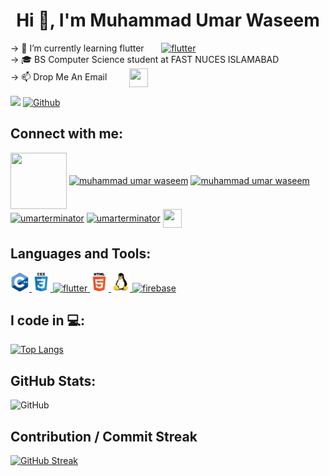 <h1 align="center">Hi 👋, I'm Muhammad Umar Waseem</h1>


-> 🌱 I’m currently learning flutter &nbsp;&nbsp;&nbsp;&nbsp;&nbsp; <a href="https://flutter.dev" target="_blank" rel="noreferrer"> <img src="https://www.vectorlogo.zone/logos/flutterio/flutterio-icon.svg" alt="flutter" width="40" height="40"/> </a><br>
-> 🎓 BS Computer Science student at FAST NUCES ISLAMABAD <br>
-> 📫 Drop Me An Email &nbsp;&nbsp;&nbsp;&nbsp;&nbsp;&nbsp;&nbsp;  <a href="mailto:umar.waseem@gmail.com" target="blank"><img align="center" src="https://uxwing.com/wp-content/themes/uxwing/download/10-brands-and-social-media/gmail.svg" alt="" height="30" width="30" /></a>



<!-- <img  src="https://readme-jokes.vercel.app/api?theme=dracula&hideBorder&bgColor=#0F0C29" alt="Jokes Card" /> -->





![](https://komarev.com/ghpvc/?username=Umar-Waseem)
[![Github](https://img.shields.io/github/followers/Umar-Waseem?label=Follow&style=social)](https://github.com/Umar-Waseem)  


## Connect with me:
<p >
<a href="https://g.dev/umar-waseem" target="blank"><img align="center" src="https://www.gstatic.com/devrel-devsite/prod/vf0a37f79faad17a4ba7ad32be120d7095e49b17f56e183e15bf9d3819216d0c9/developers/images/lockup.svg" alt="" height="90" width="90" /></a>
<a href="https://www.linkedin.com/in/umarwaseem/" target="blank"><img align="center" src="https://raw.githubusercontent.com/rahuldkjain/github-profile-readme-generator/master/src/images/icons/Social/linked-in-alt.svg" alt="muhammad umar waseem" height="30" width="30" /></a>
<a href="https://stackoverflow.com/users/17903563/muhammad-umar-waseem" target="blank"><img align="center" src="https://raw.githubusercontent.com/rahuldkjain/github-profile-readme-generator/master/src/images/icons/Social/stack-overflow.svg" alt="muhammad umar waseem" height="30" width="30" /></a>
<a href="https://www.codechef.com/users/umarterminator" target="blank"><img align="center" src="https://i.pinimg.com/originals/c5/d9/fc/c5d9fc1e18bcf039f464c2ab6cfb3eb6.jpg" alt="umarterminator" height="30" width="30" /></a>
<a href="https://auth.geeksforgeeks.org/user/umarterminator" target="blank"><img align="center" src="https://raw.githubusercontent.com/rahuldkjain/github-profile-readme-generator/master/src/images/icons/Social/geeks-for-geeks.svg" alt="umarterminator" height="30" width="30" /></a>
 <a href="mailto:umar.waseem@gmail.com" target="blank"><img align="center" src="https://uxwing.com/wp-content/themes/uxwing/download/10-brands-and-social-media/gmail.svg" alt="" height="30" width="30" /></a>
</p>

## Languages and Tools:
<p > <a href="https://www.w3schools.com/cpp/" target="_blank" rel="noreferrer"> <img src="https://raw.githubusercontent.com/devicons/devicon/master/icons/cplusplus/cplusplus-original.svg" alt="cplusplus" width="30" height="30"/> </a> <a href="https://www.w3schools.com/css/" target="_blank" rel="noreferrer"> <img src="https://raw.githubusercontent.com/devicons/devicon/master/icons/css3/css3-original-wordmark.svg" alt="css3" width="30" height="30"/> </a> <a href="https://flutter.dev" target="_blank" rel="noreferrer"> <img src="https://www.vectorlogo.zone/logos/flutterio/flutterio-icon.svg" alt="flutter" width="30" height="30"/> </a> <a href="https://www.w3.org/html/" target="_blank" rel="noreferrer"> <img src="https://raw.githubusercontent.com/devicons/devicon/master/icons/html5/html5-original-wordmark.svg" alt="html5" width="30" height="30"/> </a> <a href="https://www.linux.org/" target="_blank" rel="noreferrer"> <img src="https://raw.githubusercontent.com/devicons/devicon/master/icons/linux/linux-original.svg" alt="linux" width="30" height="30"/> </a> <a href="https://firebase.google.com" target="_blank" rel="noreferrer"> <img src="https://img.icons8.com/color/452/firebase.png" alt="firebase" width="30" height="30"/> </a> </p>

## I code in 💻:





[![Top Langs](https://github-readme-stats.vercel.app/api/top-langs/?username=Umar-Waseem&layout=compact&theme=dracula&bg_color=30,0f0c29,302b63,24243e&border_radius=14&langs_count=10)](https://github.com/Umar-Waseem/github-readme-stats)



## GitHub Stats:

![GitHub](https://github-readme-stats.vercel.app/api?username=Umar-Waseem&show_icons=true&theme=dracula&bg_color=30,0f0c29,302b63,24243e&title_color=fff&border_radius=14)

## Contribution / Commit Streak

[![GitHub Streak](https://github-readme-streak-stats.herokuapp.com?user=Umar-Waseem&theme=dracula&background=0F0C29)](https://git.io/streak-stats)




